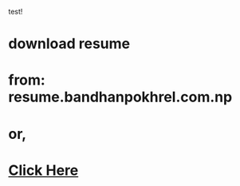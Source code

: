 test!
# download resume
# from: resume.bandhanpokhrel.com.np
# or,
# [Click Here](https://resume.bandhanpokhrel.com.np/)

